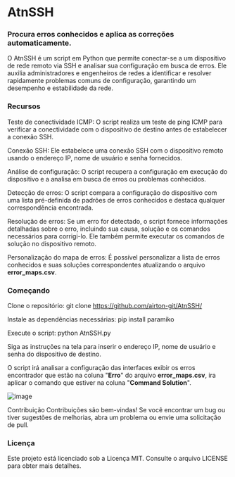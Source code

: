 # AtnSSH

### Procura erros conhecidos e aplica as correções automaticamente.
O AtnSSH é um script em Python que permite conectar-se a um dispositivo de rede remoto via SSH e analisar sua configuração em busca de erros. Ele auxilia administradores e engenheiros de redes a identificar e resolver rapidamente problemas comuns de configuração, garantindo um desempenho e estabilidade da rede.

### Recursos
Teste de conectividade ICMP: O script realiza um teste de ping ICMP para verificar a conectividade com o dispositivo de destino antes de estabelecer a conexão SSH.

Conexão SSH: Ele estabelece uma conexão SSH com o dispositivo remoto usando o endereço IP, nome de usuário e senha fornecidos.

Análise de configuração: O script recupera a configuração em execução do dispositivo e a analisa em busca de erros ou problemas conhecidos.

Detecção de erros: O script compara a configuração do dispositivo com uma lista pré-definida de padrões de erros conhecidos e destaca qualquer correspondência encontrada.

Resolução de erros: Se um erro for detectado, o script fornece informações detalhadas sobre o erro, incluindo sua causa, solução e os comandos necessários para corrigi-lo. Ele também permite executar os comandos de solução no dispositivo remoto.

Personalização do mapa de erros: É possível personalizar a lista de erros conhecidos e suas soluções correspondentes atualizando o arquivo **error_maps.csv**.

### Começando
Clone o repositório: git clone https://github.com/airton-git/AtnSSH/

Instale as dependências necessárias: pip install paramiko

Execute o script: python AtnSSH.py

Siga as instruções na tela para inserir o endereço IP, nome de usuário e senha do dispositivo de destino.

O script irá analisar a configuração das interfaces exibir os erros encontrador que estão na coluna "**Erro**" do arquivo **error_maps.csv**, ira aplicar o comando que estiver na coluna "**Command Solution**".

![image](https://github.com/airton-git/AtnSSH/assets/82294435/928955d9-8096-4f6a-ac04-5c126e7953b7)



Contribuição
Contribuições são bem-vindas! Se você encontrar um bug ou tiver sugestões de melhorias, abra um problema ou envie uma solicitação de pull.

### Licença
Este projeto está licenciado sob a Licença MIT. Consulte o arquivo LICENSE para obter mais detalhes.
